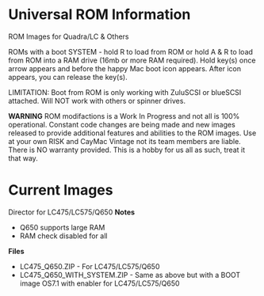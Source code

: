 # Universal ROM Information
ROM Images for Quadra/LC &amp; Others

ROMs with a boot SYSTEM - hold R to load from ROM or hold A & R to load from ROM into a RAM drive (16mb or more RAM required). Hold key(s) once arrow appears and before the happy Mac boot icon appears. After icon appears, you can release the key(s).

LIMITATION: Boot from ROM is only working with ZuluSCSI or blueSCSI attached. Will NOT work with others or spinner drives.

**WARNING**
ROM modifactions is a Work In Progress and not all is 100% operational. Constant code changes are being made and new images released to provide additional features and abilities to the ROM images. Use at your own RISK and CayMac Vintage not its team members are liable. There is NO warranty provided. This is a hobby for us all as such, treat it that way.

# Current Images
Director for LC475/LC575/Q650
  **Notes**
  - Q650 supports large RAM
  - RAM check disabled for all

  **Files**
  - LC475_Q650.ZIP - For LC475/LC575/Q650
  - LC475_Q650_WITH_SYSTEM.ZIP - Same as above but with a BOOT image OS7.1 with enabler for LC475/LC575/Q650
